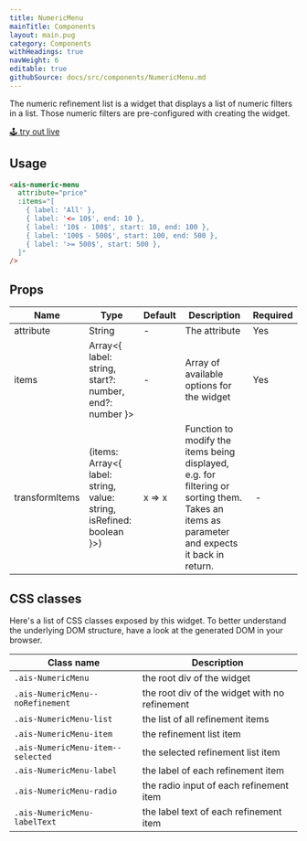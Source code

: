 ```yaml
---
title: NumericMenu
mainTitle: Components
layout: main.pug
category: Components
withHeadings: true
navWeight: 6
editable: true
githubSource: docs/src/components/NumericMenu.md
---
```


The numeric refinement list is a widget that displays a list of numeric filters in a list. Those numeric filters are pre-configured with creating the widget.

<a class="btn btn-static-theme" href="stories/?selectedKind=NumericMenu">🕹 try out live</a>

## Usage

```html
<ais-numeric-menu
  attribute="price"
  :items="[
    { label: 'All' },
    { label: '<= 10$', end: 10 },
    { label: '10$ - 100$', start: 10, end: 100 },
    { label: '100$ - 500$', start: 100, end: 500 },
    { label: '>= 500$', start: 500 },
  ]"
/>
```

## Props

Name | Type | Default | Description | Required
---|---|---|---|---
attribute | String | - | The attribute | Yes
items | Array<{ label: string, start?: number, end?: number }> | - | Array of available options for the widget | Yes
transformItems | (items: Array<{ label: string, value: string, isRefined: boolean }>) | x => x | Function to modify the items being displayed, e.g. for filtering or sorting them. Takes an items as parameter and expects it back in return. | -

## CSS classes

Here's a list of CSS classes exposed by this widget. To better understand the underlying DOM structure, have a look at the generated DOM in your browser.

Class name | Description
---|---
`.ais-NumericMenu` | the root div of the widget
`.ais-NumericMenu--noRefinement` | the root div of the widget with no refinement
`.ais-NumericMenu-list` | the list of all refinement items
`.ais-NumericMenu-item` | the refinement list item
`.ais-NumericMenu-item--selected` | the selected refinement list item
`.ais-NumericMenu-label` | the label of each refinement item
`.ais-NumericMenu-radio` | the radio input of each refinement item
`.ais-NumericMenu-labelText` | the label text of each refinement item
